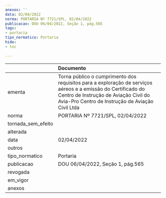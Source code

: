 ```yaml
---
anexos: ''
data: 02/04/2022
norma: PORTARIA Nº 7721/SPL, 02/04/2022
publicacao: DOU 06/04/2022, Seção 1, pág.565
tags:
- portaria
tipo_normatico: Portaria
hide: 
- toc 
 
---
```


|                    | Documento                                                                                                                                                                                                |
|:-------------------|:---------------------------------------------------------------------------------------------------------------------------------------------------------------------------------------------------------|
| ementa             | Torna público o cumprimento dos requisitos para a exploração de serviços aéreos e a emissão do Certificado do Centro de Instrução de Aviação Civil do Avia-Pro Centro de Instrução de Aviação Civil Ltda |
| norma              | PORTARIA Nº 7721/SPL, 02/04/2022                                                                                                                                                                         |
| tornada_sem_efeito |                                                                                                                                                                                                          |
| alterada           |                                                                                                                                                                                                          |
| data               | 02/04/2022                                                                                                                                                                                               |
| outros             |                                                                                                                                                                                                          |
| tipo_normatico     | Portaria                                                                                                                                                                                                 |
| publicacao         | DOU 06/04/2022, Seção 1, pág.565                                                                                                                                                                         |
| revogada           |                                                                                                                                                                                                          |
| em_vigor           |                                                                                                                                                                                                          |
| anexos             |                                                                                                                                                                                                          |
